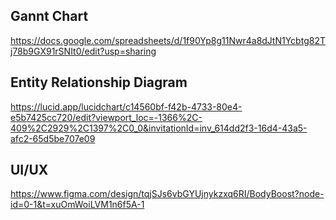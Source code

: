 ## Gannt Chart

https://docs.google.com/spreadsheets/d/1f90Yp8g11Nwr4a8dJtN1Ycbtg82Tj78b9GX91rSNIt0/edit?usp=sharing

## Entity Relationship Diagram

https://lucid.app/lucidchart/c14560bf-f42b-4733-80e4-e5b7425cc720/edit?viewport_loc=-1366%2C-409%2C2929%2C1397%2C0_0&invitationId=inv_614dd2f3-16d4-43a5-afc2-65d5be707e09

## UI/UX

https://www.figma.com/design/tqjSJs6vbGYUjnykzxq6RI/BodyBoost?node-id=0-1&t=xuOmWoiLVM1n6f5A-1
